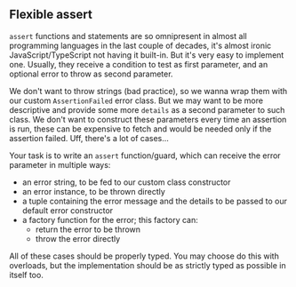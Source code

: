 ## Flexible assert

`assert` functions and statements are so omnipresent in almost all programming languages in the last couple of decades, it's almost ironic JavaScript/TypeScript not having it built-in. But it's very easy to implement one. Usually, they receive a condition to test as first parameter, and an optional error to throw as second parameter.

We don't want to throw strings (bad practice), so we wanna wrap them with our custom `AssertionFailed` error class. But we may want to be more descriptive and provide some more `details` as a second parameter to such class. We don't want to construct these parameters every time an assertion is run, these can be expensive to fetch and would be needed only if the assertion failed. Uff, there's a lot of cases...

Your task is to write an `assert` function/guard, which can receive the error parameter in multiple ways:
- an error string, to be fed to our custom class constructor
- an error instance, to be thrown directly
- a tuple containing the error message and the details to be passed to our default error constructor
- a factory function for the error; this factory can:
    - return the error to be thrown
    - throw the error directly

All of these cases should be properly typed. You may choose do this with overloads, but the implementation should be as strictly typed as possible in itself too.
